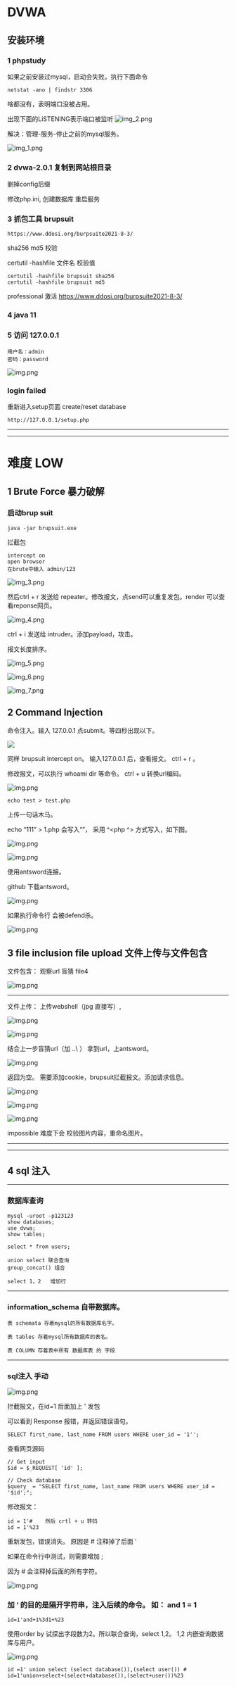# DVWA
##  安装环境
### 1 phpstudy
如果之前安装过mysql，启动会失败。执行下面命令

    netstat -ano | findstr 3306

啥都没有，表明端口没被占用。

出现下面的LiSTENING表示端口被监听
![img_2.png](img/img_2.png)

解决：管理-服务-停止之前的mysql服务。


![img_1.png](img/img_1.png)    

### 2 dvwa-2.0.1 复制到网站根目录

删掉config后缀

修改php.ini, 创建数据库 重启服务    

### 3 抓包工具 brupsuit

    https://www.ddosi.org/burpsuite2021-8-3/

sha256 md5 校验

certutil -hashfile 文件名 校验值

    certutil -hashfile brupsuit sha256
    certutil -hashfile brupsuit md5
    
professional 激活 https://www.ddosi.org/burpsuite2021-8-3/



### 4 java 11

### 5 访问 127.0.0.1

    用户名：admin
    密码：password

![img.png](img/img.png)

### login failed
重新进入setup页面 create/reset database

    http://127.0.0.1/setup.php

----
----

# 难度 LOW 
## 1 Brute Force 暴力破解

### 启动brup suit 

    java -jar brupsuit.exe

拦截包

    intercept on
    open browser
    在brute中输入 admin/123

![img_3.png](img/img_3.png)

然后ctrl + r 发送给 repeater。修改报文，点send可以重复发包。render 可以查看reponse网页。

![img_4.png](img/img_4.png)

ctrl + i 发送给 intruder。添加payload，攻击。

报文长度排序。

![img_5.png](img/img_5.png)

![img_6.png](img/img_6.png)

![img_7.png](img/img_7.png)

## 2 Command Injection
命令注入。输入 127.0.0.1 点submit。等四秒出现以下。

![](img/img_8.png)

同样 brupsuit intercept on。 输入127.0.0.1 后，查看报文。 ctrl + r 。

修改报文，可以执行 whoami dir 等命令。 ctrl + u 转换url编码。

![img.png](img/img_9.png)

    echo test > test.php 

上传一句话木马。

echo “111” > 1.php 会写入“”， 采用 ^<php  ^> 方式写入，如下图。

![img.png](img/img11.png)

![img.png](img/img10.png)

使用antsword连接。

github 下载antsword。

![img.png](img/img12.png)

如果执行命令行 会被defend杀。

![img.png](img/img13.png)

## 3 file inclusion file upload 文件上传与文件包含

文件包含： 观察url 盲猜 file4

![img.png](img/img14.png)

----

文件上传： 上传webshell（jpg 直接写）,

![img.png](img/img15.png)

![img.png](img/img16.png)


 结合上一步盲猜url（加 ..\ ） 拿到url，上antsword。

![img.png](img/img17.png)

返回为空。 需要添加cookie，brupsuit拦截报文。添加请求信息。

![img.png](img/img18.png)

![img.png](img/img20.png)

![img.png](img/img19.png)

impossible 难度下会 校验图片内容，重命名图片。

----
----

## 4 sql 注入
---
### 数据库查询

    mysql -uroot -p123123
    show databases;
    use dvwa;
    show tables;

    select * from users;
    
    union select 联合查询
    group_concat() 组合
    
    select 1，2   增加行

---
### information_schema 自带数据库。

    表 schemata 存着mysql的所有数据库名字。
    
    表 tables 存着mysql所有数据库的表名。
    
    表 COLUMN 存着表中所有 数据库表 的 字段

----

### sql注入 手动

![img.png](img/img21.png)

拦截报文，在id=1 后面加上 '   发包

可以看到 Response 报错，并返回错误语句。

    SELECT first_name, last_name FROM users WHERE user_id = '1'';

查看网页源码

    // Get input
	$id = $_REQUEST[ 'id' ];

	// Check database
	$query  = "SELECT first_name, last_name FROM users WHERE user_id = '$id';";

修改报文：

    id = 1'#    然后 crtl + u 转码
    id = 1'%23

重新发包，错误消失。  原因是 # 注释掉了后面 '

如果在命令行中测试，则需要增加  ; 

因为 # 会注释掉后面的所有字符。

![img.png](img/img22.png)

### 加 ‘ 的目的是隔开字符串，注入后续的命令。 如： and 1 = 1

    id=1'and+1%3d1+%23

使用order by 试探出字段数为2。所以联合查询，select 1,2。 1,2 内嵌查询数据库与用户。

![img.png](img/img23.png)

    id =1' union select (select database()),(select user()) #
    id=1'union+select+(select+database()),(select+user())%23

